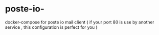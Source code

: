 # poste-io-
docker-compose for poste io mail client ( if your port 80 is use by another service , this configuration is perfect for you )
